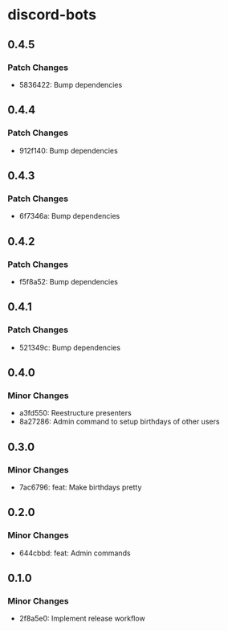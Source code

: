 # discord-bots

## 0.4.5

### Patch Changes

- 5836422: Bump dependencies

## 0.4.4

### Patch Changes

- 912f140: Bump dependencies

## 0.4.3

### Patch Changes

- 6f7346a: Bump dependencies

## 0.4.2

### Patch Changes

- f5f8a52: Bump dependencies

## 0.4.1

### Patch Changes

- 521349c: Bump dependencies

## 0.4.0

### Minor Changes

- a3fd550: Reestructure presenters
- 8a27286: Admin command to setup birthdays of other users

## 0.3.0

### Minor Changes

- 7ac6796: feat: Make birthdays pretty

## 0.2.0

### Minor Changes

- 644cbbd: feat: Admin commands

## 0.1.0

### Minor Changes

- 2f8a5e0: Implement release workflow
